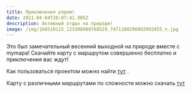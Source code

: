 ```yaml
---
title: Приключения рядом!
date: 2021-04-04T20:07:41.905Z
description: Активный отдых на природе!
image: /img/168510115_123308989768529_7471180296092992455_n.jpg
---
```

Это был замечательный весенний выходной на природе вместе с mymapa! Скачайте карту с маршрутом совершенно бесплатно и приключения вас ждут!

Как пользоваться проектом можно найти [тут](https://mymapa.by/how-to/) .

Карту с различными маршрутами по сложности можно скачать [тут ](https://mymapa.by/maps/%D0%BB%D0%B5%D1%81%D0%BE%D0%BF%D0%B0%D1%80%D0%BA-%D0%BF%D1%8B%D1%88%D0%BA%D0%B8/)